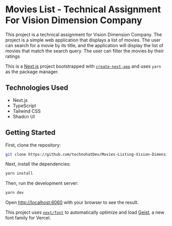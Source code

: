 # Movies List - Technical Assignment For Vision Dimension Company

This project is a technical assignment for Vision Dimension Company. The project is a simple web application that displays a list of movies. The user can search for a movie by its title, and the application will display the list of movies that match the search query. The user can filter the movies by their ratings

This is a [Next.js](https://nextjs.org) project bootstrapped with [`create-next-app`](https://nextjs.org/docs/app/api-reference/cli/create-next-app) and uses `yarn` as the package manager.

## Technologies Used

- Next.js
- TypeScript
- Tailwind CSS
- Shadcn UI

## Getting Started

First, clone the repository:

```bash
git clone https://github.com/technohatDev/Movies-Listing-Vision-Dimension.git
```

Next, install the dependencies:

```bash
yarn install
```

Then, run the development server:

```bash
yarn dev
```

Open [http://localhost:6060](http://localhost:6060) with your browser to see the result.

This project uses [`next/font`](https://nextjs.org/docs/app/building-your-application/optimizing/fonts) to automatically optimize and load [Geist](https://vercel.com/font), a new font family for Vercel.
